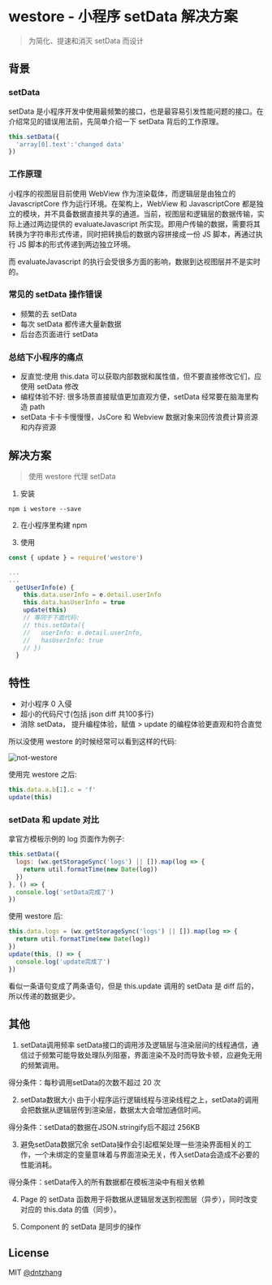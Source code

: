 # westore - 小程序 setData 解决方案

> 为简化、提速和消灭 setData 而设计

##  背景

### setData

setData 是小程序开发中使用最频繁的接口，也是最容易引发性能问题的接口。在介绍常见的错误用法前，先简单介绍一下 setData 背后的工作原理。

```js
this.setData({
  'array[0].text':'changed data'
})
```

### 工作原理

小程序的视图层目前使用 WebView 作为渲染载体，而逻辑层是由独立的 JavascriptCore 作为运行环境。在架构上，WebView 和 JavascriptCore 都是独立的模块，并不具备数据直接共享的通道。当前，视图层和逻辑层的数据传输，实际上通过两边提供的 evaluateJavascript 所实现。即用户传输的数据，需要将其转换为字符串形式传递，同时把转换后的数据内容拼接成一份 JS 脚本，再通过执行 JS 脚本的形式传递到两边独立环境。

而 evaluateJavascript 的执行会受很多方面的影响，数据到达视图层并不是实时的。

### 常见的 setData 操作错误

* 频繁的去 setData
* 每次 setData 都传递大量新数据
* 后台态页面进行 setData


### 总结下小程序的痛点

* 反直觉:使用 this.data 可以获取内部数据和属性值，但不要直接修改它们，应使用 setData 修改
* 编程体验不好: 很多场景直接赋值更加直观方便，setData 经常要在脑海里构造 path
* setData 卡卡卡慢慢慢，JsCore 和 Webview 数据对象来回传浪费计算资源和内存资源


## 解决方案

> 使用 westore 代理 setData 

1. 安装

```
npm i westore --save
```

2. 在小程序里构建 npm


3. 使用

```js
const { update } = require('westore')

...
...
  getUserInfo(e) {
    this.data.userInfo = e.detail.userInfo
    this.data.hasUserInfo = true
    update(this)
    // 等同于下面代码:
    // this.setData({
    //   userInfo: e.detail.userInfo,
    //   hasUserInfo: true
    // })
  }

```

## 特性

* 对小程序 0 入侵
* 超小的代码尺寸(包括 json diff 共100多行)
* 消除 setData， 提升编程体验，赋值 > update 的编程体验更直观和符合直觉

所以没使用 westore 的时候经常可以看到这样的代码:

![not-westore](./asset/not-westore.png)

使用完 westore 之后:

```js
this.data.a.b[1].c = 'f'
update(this)
```










### setData 和 update 对比

拿官方模板示例的 log 页面作为例子:

```js
this.setData({
  logs: (wx.getStorageSync('logs') || []).map(log => {
    return util.formatTime(new Date(log))
  })
}, () => {
  console.log('setData完成了')
})
```

使用 westore 后:

``` js
this.data.logs = (wx.getStorageSync('logs') || []).map(log => {
  return util.formatTime(new Date(log))
})
update(this, () => {
  console.log('update完成了')
})
```

看似一条语句变成了两条语句，但是 this.update 调用的 setData 是 diff 后的，所以传递的数据更少。
<!-- 
### JSON Diff

先看一下我为 westore 专门定制开发的 [JSON Diff 库](https://github.com/dntzhang/westore/blob/master/packages/westore/utils/diff.js) 的能力:

``` js
diff({
    a: 1, b: 2, c: "str", d: { e: [2, { a: 4 }, 5] }, f: true, h: [1], g: { a: [1, 2], j: 111 }
}, {
    a: [], b: "aa", c: 3, d: { e: [3, { a: 3 }] }, f: false, h: [1, 2], g: { a: [1, 1, 1], i: "delete" }, k: 'del'
})
```

Diff 的结果是:

``` js
{ "a": 1, "b": 2, "c": "str", "d.e[0]": 2, "d.e[1].a": 4, "d.e[2]": 5, "f": true, "h": [1], "g.a": [1, 2], "g.j": 111, "g.i": null, "k": null }
```

![diff](./asset/diff.jpg)

Diff 原理:

* 同步所有 key 到当前 store.data
* 携带 path 和 result 递归遍历对比所有 key value

``` js
export default function diff(current, pre) {
    const result = {}
    syncKeys(current, pre)
    _diff(current, pre, '', result)
    return result
}
```

同步上一轮 state.data 的 key 主要是为了检测 array 中删除的元素或者 obj 中删除的 key。
 -->

## 其他

1. setData调用频率
setData接口的调用涉及逻辑层与渲染层间的线程通信，通信过于频繁可能导致处理队列阻塞，界面渲染不及时而导致卡顿，应避免无用的频繁调用。

得分条件：每秒调用setData的次数不超过 20 次

2. setData数据大小
由于小程序运行逻辑线程与渲染线程之上，setData的调用会把数据从逻辑层传到渲染层，数据太大会增加通信时间。

得分条件：setData的数据在JSON.stringify后不超过 256KB

3. 避免setData数据冗余
setData操作会引起框架处理一些渲染界面相关的工作，一个未绑定的变量意味着与界面渲染无关，传入setData会造成不必要的性能消耗。

得分条件：setData传入的所有数据都在模板渲染中有相关依赖

4. Page 的 setData 函数用于将数据从逻辑层发送到视图层（异步），同时改变对应的 this.data 的值（同步）。

5. Component 的 setData 是同步的操作


## License

MIT [@dntzhang](https://github.com/dntzhang)
